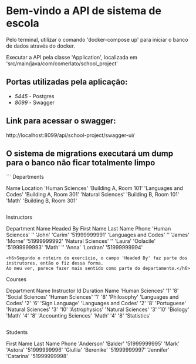 <h1>Bem-vindo a API de sistema de escola</h1>

Pelo terminal, utilizar o comando 'docker-compose up' para iniciar o banco de dados através do docker.<br>

Executar a API pela classe 'Application', localizada em 'src/main/java/com/comerlato/school_project'
<h2>Portas utilizadas pela aplicação:</h2>

- *5445* - Postgres
- *8099* - Swagger

<h2>Link para acessar o swagger:</h2>
http://localhost:8099/api/school-project/swagger-ui/

<h2>O sistema de migrations executará um dump para o banco não ficar totalmente limpo</h2>
```
Departments

Name                        Location
'Human Sciences'            'Building A, Room 101'
'Languages and Codes'       'Building A, Room 301'
'Natural Sciences'          'Building B, Room 101'
'Math'                      'Building B, Room 301'
```

```
Instructors

Department Name         Headed By     First Name    Last Name     Phone
'Human Sciences'        ''            'John'        'Carim'       '51999999991'
'Languages and Codes'   ''            'James'       'Morne'       '51999999992'
'Natural Sciences'      ''            'Laura'       'Oolacile'    '51999999993'
'Math'                  ''            'Anna'        'Lordran'     '51999999994'
```
<h6>Segundo o roteiro do exercício, o campo 'Headed By' faz parte dos instrutores, então o fiz dessa forma.
Ao meu ver, parece fazer mais sentido como parte do departamento.</h6>

```
Courses

Department Name         Instructor Id   Duration  Name
'Human Sciences'        '1'             '8'       'Social Sciences'
'Human Sciences'        '1'             '8'       'Philosophy'
'Languages and Codes'   '2'             '6'       'Sign Language'
'Languages and Codes'   '2'             '8'       'Portuguese'
'Natural Sciences'      '3'             '10'      'Astrophysics'
'Natural Sciences'      '3'             '10'      'Biology'
'Math'                  '4'             '8'       'Accounting Sciences'
'Math'                  '4'             '8'       'Statistics'
```

```
Students

First Name    Last Name     Phone
'Anderson'    'Balder'      '51999999995'
'Mark'        'Astora'      '51999999996'
'Giullia'     'Berenike'    '51999999997'
'Jennifer'    'Catarina'    '51999999998'
```